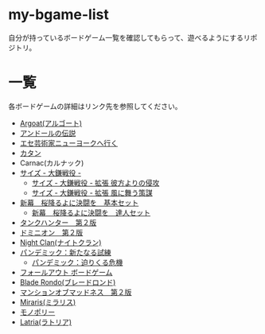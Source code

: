# my-bgame-list
自分が持っているボードゲーム一覧を確認してもらって、遊べるようにするリポジトリ。
# 一覧
各ボードゲームの詳細はリンク先を参照してください。
- [Argoat(アルゴート)](https://www.dominagames.com/argoat)
- [アンドールの伝説](http://www.arclight.co.jp/ag/al/)
- [エセ芸術家ニューヨークへ行く](https://oinkgms.com/jp/a-fake-artist-goes-to-new-york)
- [カタン](http://www.gp-inc.jp/catan/)
- Carnac(カルナック)
- [サイズ - 大鎌戦役 -](http://www.arclight.co.jp/ag/index.php?page=products&code=LG-0234)
    - [サイズ - 大鎌戦役 - 拡張 彼方よりの侵攻](http://www.arclight.co.jp/ag/index.php?page=products&code=LG-0270)
    - [サイズ - 大鎌戦役 - 拡張 風に舞う策謀](http://www.arclight.co.jp/ag/index.php?page=products&code=LG-0294)
- [新幕　桜降るよに決闘を　基本セット](https://main-bakafire.ssl-lolipop.jp/furuyoni/na/index.html)
    - [新幕　桜降るよに決闘を　達人セット]((https://main-bakafire.ssl-lolipop.jp/furuyoni/na/index.html))
- [タンクハンター　第２版](http://www.arclight.co.jp/ag/th/index.php?page=product&id=01)
- [ドミニオン　第２版](http://hobbyjapan.games/dominion_2nd/)
- [Night Clan(ナイトクラン)](https://www.dominagames.com/nightclanrevised)
- [パンデミック：新たなる試練](https://hobbyjapan.co.jp/pandemic/)
    - [パンデミック：迫りくる危機](https://hobbyjapan.co.jp/pandemic/)
- [フォールアウト ボードゲーム](http://hobbyjapan.games/fallout/)
- [Blade Rondo(ブレードロンド)](https://www.dominagames.com/bladerondo)
- [マンションオブマッドネス　第２版](http://www.arclight.co.jp/ag/index.php?page=products&code=LG-0174)
- [Miraris(ミラリス)](https://www.dominagames.com/miraris)
- [モノポリー](https://bodoge.hoobby.net/games/monopoly)
- [Latria(ラトリア)](https://www.dominagames.com/latria)
